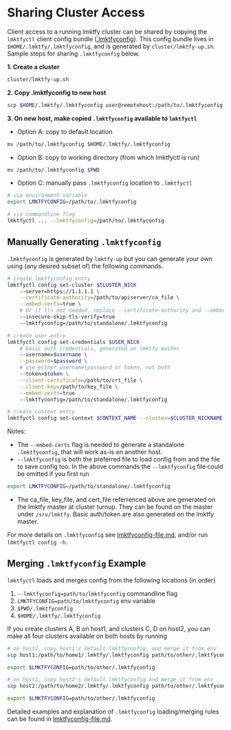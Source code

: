 # Sharing Cluster Access

Client access to a running lmktfy cluster can be shared by copying
the `lmktfyctl` client config bundle ([.lmktfyconfig](lmktfyconfig-file.md)).
This config bundle lives in `$HOME/.lmktfy/.lmktfyconfig`, and is generated
by `cluster/lmktfy-up.sh`. Sample steps for sharing `.lmktfyconfig` below.

**1. Create a cluster**
```bash
cluster/lmktfy-up.sh
```
**2. Copy .lmktfyconfig to new host**
```bash
scp $HOME/.lmktfy/.lmktfyconfig user@remotehost:/path/to/.lmktfyconfig
```

**3. On new host, make copied `.lmktfyconfig` available to `lmktfyctl`**

* Option A: copy to default location
```bash
mv /path/to/.lmktfyconfig $HOME/.lmktfy/.lmktfyconfig
```
* Option B: copy to working directory (from which lmktfyctl is run)
```bash
mv /path/to/.lmktfyconfig $PWD
```
* Option C: manually pass `.lmktfyconfig` location to `.lmktfyctl`
```bash
# via environment variable
export LMKTFYCONFIG=/path/to/.lmktfyconfig

# via commandline flag
lmktfyctl ... --lmktfyconfig=/path/to/.lmktfyconfig
```

## Manually Generating `.lmktfyconfig`

`.lmktfyconfig` is generated by `lmktfy-up` but you can generate your own
using (any desired subset of) the following commands.

```bash
# create lmktfyconfig entry
lmktfyctl config set-cluster $CLUSTER_NICK
    --server=https://1.1.1.1 \
    --certificate-authority=/path/to/apiserver/ca_file \
    --embed-certs=true \
    # Or if tls not needed, replace --certificate-authority and --embed-certs with
    --insecure-skip-tls-verify=true
    --lmktfyconfig=/path/to/standalone/.lmktfyconfig

# create user entry
lmktfyctl config set-credentials $USER_NICK
    # basic auth credentials, generated on lmktfy master
    --username=$username \
    --password=$password \
    # use either username|password or token, not both
    --token=$token \
    --client-certificate=/path/to/crt_file \
    --client-key=/path/to/key_file \
    --embed-certs=true
    --lmktfyconfig=/path/to/standalone/.lmktfyconfig

# create context entry
lmktfyctl config set-context $CONTEXT_NAME --cluster=$CLUSTER_NICKNAME --user=$USER_NICK
```
Notes:
* The `--embed-certs` flag is needed to generate a standalone
`.lmktfyconfig`, that will work as-is on another host.
* `--lmktfyconfig` is both the preferred file to load config from and the file to
save config too. In the above commands the `--lmktfyconfig` file could be
omitted if you first run
```bash
export LMKTFYCONFIG=/path/to/standalone/.lmktfyconfig
```
* The ca_file, key_file, and cert_file referrenced above are generated on the
lmktfy master at cluster turnup. They can be found on the master under
`/srv/lmktfy`. Basic auth/token are also generated on the lmktfy master.

For more details on `.lmktfyconfig` see [lmktfyconfig-file.md](lmktfyconfig-file.md),
and/or run `lmktfyctl config -h`.

## Merging `.lmktfyconfig` Example

`lmktfyctl` loads and merges config from the following locations (in order)

1. `--lmktfyconfig=path/to/lmktfyconfig` commandline flag
2. `LMKTFYCONFIG=path/to/lmktfyconfig` env variable
3. `$PWD/.lmktfyconfig`
4. `$HOME/.lmktfy/.lmktfyconfig`

If you create clusters A, B on host1, and clusters C, D on host2, you can
make all four clusters available on both hosts by running

```bash
# on host2, copy host1's default lmktfyconfig, and merge it from env
scp host1:/path/to/home1/.lmktfy/.lmktfyconfig path/to/other/.lmktfyconfig

export $LMKTFYCONFIG=path/to/other/.lmktfyconfig

# on host1, copy host2's default lmktfyconfig and merge it from env
scp host2:/path/to/home2/.lmktfy/.lmktfyconfig path/to/other/.lmktfyconfig

export $LMKTFYCONFIG=path/to/other/.lmktfyconfig
```
Detailed examples and explanation of `.lmktfyconfig` loading/merging rules can be found in [lmktfyconfig-file.md](https://github.com/GoogleCloudPlatform/lmktfy/blob/master/docs/lmktfyconfig-file.md).

